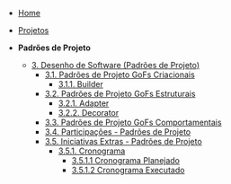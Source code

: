 <!-- docs/_sidebar.md -->

- [Home](/.)
- [Projetos](./Projeto/Projeto.md)

- **Padrões de Projeto**
  - [3. Desenho de Software (Padrões de Projeto)](/PadroesDeProjeto/3.PadroesDeProjeto.md)
    - [3.1. Padrões de Projeto GoFs Criacionais](/PadroesDeProjeto/3.1.GoFsCriacionais.md)
      - [3.1.1. Builder](/docsAnaYzaLeo/builder.md)
    - [3.2. Padrões de Projeto GoFs Estruturais](/PadroesDeProjeto/3.2.GoFsEstruturais.md)
      - [3.2.1. Adapter](/docsIgorFloresMatheus/Adapter.md)
      - [3.2.2. Decorator](/docsAnaYzaLeo/decorator.md)
    - [3.3. Padrões de Projeto GoFs Comportamentais](/PadroesDeProjeto/3.3.GoFsComportamentais.md)
    - [3.4. Participações - Padrões de Projeto](/docs/participacoes/participacoes.md)
    - [3.5. Iniciativas Extras - Padrões de Projeto](/PadroesDeProjeto/3.5.IniciativasExtras.md)
      - [3.5.1. Cronograma](/docs/PadroesDeProjeto/planejamento/3.5.1.cronograma.md)
        - [3.5.1.1 Cronograma Planejado](/docs/PadroesDeProjeto/planejamento/3.5.1.1CronogramaPlanejado.md)
        - [3.5.1.2 Cronograma Executado](/docs/PadroesDeProjeto/planejamento/3.5.1.1CronogramaPlanejado.md)
